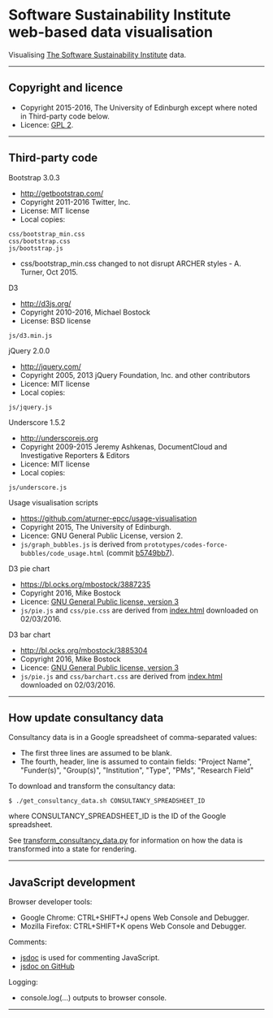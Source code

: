 # Software Sustainability Institute web-based data visualisation

Visualising [The Software Sustainability Institute](http://www.software.ac.uk) data.

---

## Copyright and licence

* Copyright 2015-2016, The University of Edinburgh except where noted in Third-party code below.
* Licence: [GPL 2](./LICENSE]).

---

## Third-party code

Bootstrap 3.0.3

* http://getbootstrap.com/
* Copyright 2011-2016 Twitter, Inc.
* License: MIT license
* Local copies:

```
css/bootstrap_min.css
css/bootstrap.css
js/bootstrap.js
```

* css/bootstrap_min.css changed to not disrupt ARCHER styles - A. Turner, Oct 2015.

D3

* http://d3js.org/
* Copyright  2010-2016, Michael Bostock
* License: BSD license

```
js/d3.min.js
```

jQuery 2.0.0

* http://jquery.com/
* Copyright 2005, 2013 jQuery Foundation, Inc. and other contributors
* Licence: MIT license
* Local copies:

```
js/jquery.js
```

Underscore 1.5.2

* http://underscorejs.org
* Copyright 2009-2015 Jeremy Ashkenas, DocumentCloud and Investigative Reporters & Editors
* Licence: MIT license
* Local copies:

```
js/underscore.js
```

Usage visualisation scripts

* https://github.com/aturner-epcc/usage-visualisation
* Copyright 2015, The University of Edinburgh.
* Licence:  GNU General Public License, version 2.
* `js/graph_bubbles.js` is derived from `prototypes/codes-force-bubbles/code_usage.html` (commit [b5749bb7](https://github.com/aturner-epcc/usage-visualisation/commit/b5749bb711045246abc3edeec4e98b18a28d2c53)).

D3 pie chart

* https://bl.ocks.org/mbostock/3887235
* Copyright 2016, Mike Bostock
* Licence: [GNU General Public license, version 3](https://opensource.org/licenses/GPL-3.0)
* `js/pie.js` and `css/pie.css` are derived from [index.html](https://bl.ocks.org/mbostock/3887235#index.html) downloaded on 02/03/2016.

D3 bar chart

* http://bl.ocks.org/mbostock/3885304
* Copyright 2016, Mike Bostock
* Licence: [GNU General Public license, version 3](https://opensource.org/licenses/GPL-3.0)
* `js/pie.js` and `css/barchart.css` are derived from [index.html](https://bl.ocks.org/mbostock/3885304#index.html) downloaded on 02/03/2016.

---

## How update consultancy data

Consultancy data is in a Google spreadsheet of comma-separated values:

* The first three lines are assumed to be blank.
* The fourth, header, line is assumed to contain fields: "Project
  Name", "Funder(s)", "Group(s)", "Institution", "Type", "PMs",
  "Research Field"

To download and transform the consultancy data:

```
$ ./get_consultancy_data.sh CONSULTANCY_SPREADSHEET_ID
```

where CONSULTANCY_SPREADSHEET_ID is the ID of the Google
spreadsheet.

See [transform_consultancy_data.py](./transform_consultancy_data.py) for information on how the data is transformed into a state for rendering.

---

## JavaScript development

Browser developer tools:

* Google Chrome: CTRL+SHIFT+J opens Web Console and Debugger.
* Mozilla Firefox: CTRL+SHIFT+K opens Web Console and Debugger.

Comments:

* [jsdoc](http://usejsdoc.org/) is used for commenting JavaScript.
* [jsdoc on GitHub](https://github.com/jsdoc3/jsdoc)

Logging:

* console.log(...) outputs to browser console.

---
